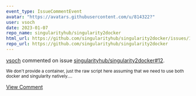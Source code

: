```yaml
---
event_type: IssueCommentEvent
avatar: "https://avatars.githubusercontent.com/u/814322?"
user: vsoch
date: 2023-01-07
repo_name: singularityhub/singularity2docker
html_url: https://github.com/singularityhub/singularity2docker/issues/12
repo_url: https://github.com/singularityhub/singularity2docker
---
```


<a href='https://github.com/vsoch' target='_blank'>vsoch</a> commented on issue <a href='https://github.com/singularityhub/singularity2docker/issues/12' target='_blank'>singularityhub/singularity2docker#12</a>.

<small>We don't provide a container, just the raw script here assuming that we need to use both docker and singularity natively....</small>

<a href='https://github.com/singularityhub/singularity2docker/issues/12' target='_blank'>View Comment</a>